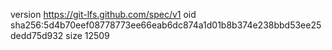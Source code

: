 version https://git-lfs.github.com/spec/v1
oid sha256:5d4b70eef08778773ee66eab6dc874a1d01b8b374e238bbd53ee25dedd75d932
size 12509
